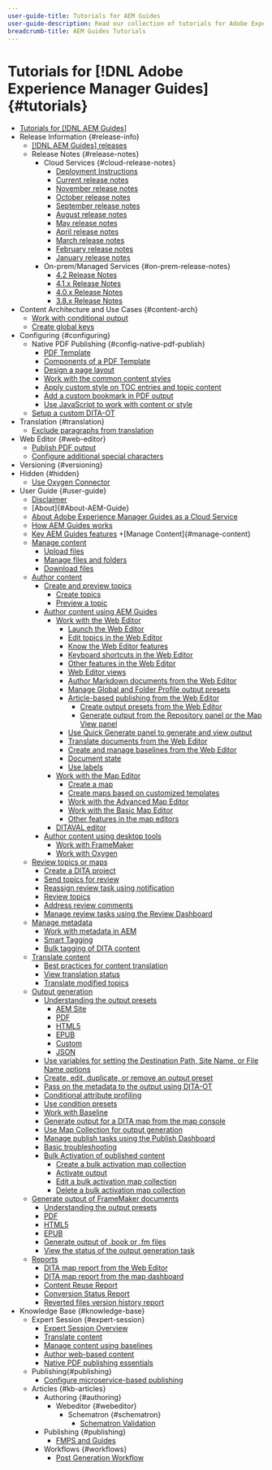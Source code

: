 ```yaml
---
user-guide-title: Tutorials for AEM Guides
user-guide-description: Read our collection of tutorials for Adobe Experience Manager Guides.
breadcrumb-title: AEM Guides Tutorials
---
```

  
# Tutorials for [!DNL Adobe Experience Manager Guides] {#tutorials}

+ [Tutorials for [!DNL AEM Guides]](overview.md)
+ Release Information {#release-info}
  + [[!DNL AEM Guides] releases](./release-info/latest-release-info.md) 
  + Release Notes {#release-notes}
    + Cloud Services {#cloud-release-notes}
      + [Deployment Instructions](./release-info/deploy-xml-on-aemaacs.md)
      + [Current release notes](./release-info/release-notes-2023.2.0.md) 
      + [November release notes](./release-info/release-notes-2022.11.0.md) 
      + [October release notes](./release-info/release-notes-2022.10.0.md) 
      + [September release notes](./release-info/release-notes-2022.9.0.md) 
      + [August release notes](./release-info/release-notes-2022.8.0.md)
      + [May release notes](./release-info/release-notes-2022.5.0.md)
      + [April release notes](./release-info/release-notes-2022.4.0.md)
      + [March release notes](./release-info/release-notes-2022.3.0.md)
      + [February release notes](./release-info/release-notes-2022.2.0.md)
      + [January release notes](./release-info/release-notes-2022.1.0.md)
    + On-prem/Managed Services {#on-prem-release-notes}
      + [4.2 Release Notes](./release-info/release-notes-4.2.md)
      + [4.1.x Release Notes](./release-info/release-notes-4.1.md)
      + [4.0.x Release Notes](https://helpx.adobe.com/xml-documentation-for-experience-manager/release-note/release-notes-xml-documentation-solution-4-0.html)
      + [3.8.x Release Notes](https://helpx.adobe.com/xml-documentation-for-experience-manager/release-note/release-notes-xml-documentation-solution-3-8.html)
+ Content Architecture and Use Cases {#content-arch}
  + [Work with conditional output](./content-architecture/create-and-use-conditions.md)
  + [Create global keys](./content-architecture/create-global-keys.md)
+ Configuring {#configuring}
  + Native PDF Publishing {#config-native-pdf-publish}
    + [PDF Template](./native-pdf/pdf-template.md)
    + [Components of a PDF Template](./native-pdf/components-pdf-template.md)
    + [Design a page layout](./native-pdf/design-page-layout.md)
    + [Work with the common content styles](./native-pdf/stylesheet.md)
    + [Apply custom style on TOC entries and topic content](./native-pdf/custom-style-toc.md)
    + [Add a custom bookmark in PDF output](./native-pdf/add-custom-bookmark.md)
    + [Use JavaScript to work with content or style](./native-pdf/use-javascript-content-style.md)
  + [Setup a custom DITA-OT](./configuring/setup-a-custom-dita-ot.md)
+ Translation {#translation}
  + [Exclude paragraphs from translation](./translation/exclude-paragraphs-from-translation.md)
+ Web Editor {#web-editor}
  + [Publish PDF output](./web-editor/native-pdf-web-editor.md) 
  + [Configure additional special characters](./web-editor/configure-additional-special-characters.md) 
+ Versioning {#versioning}
+ Hidden {#hidden}
  + [Use Oxygen Connector](./oxygen-connector/use-aem-connector.md)
+ User Guide {#user-guide}
  + [Disclaimer](./user-guide/rebranding-disclaimer.md)
  + [About]{#About-AEM-Guide}
   + [About Adobe Experience Manager Guides as a Cloud Service](./user-guide/intro.md)
   + [How AEM Guides works](./user-guide/intro-how-dxml-works.md)
   + [Key AEM Guides features](./user-guide/intro-dxml-features.md)
  +[Manage Content]{#manage-content}
    + [Manage content](./user-guide/authoring.md)
      + [Upload files](./user-guide/authoring-upload-existing-files.md)
      + [Manage files and folders](./user-guide/authoring-file-management.md)
      + [Download files](./user-guide/authoring-download-assets.md)
  + [Author content](./user-guide/authoring-content.md)
      + [Create and preview topics](./user-guide/create-preview-topics.md)
          + [Create topics](./user-guide/web-editor-create-topics.md)
          + [Preview a topic](./user-guide/web-editor-preview-topics.md)
      + [Author content using AEM Guides](./user-guide/authoring-content-xml-doc.md)
          + [Work with the Web Editor](./user-guide/web-editor.md)
              + [Launch the Web Editor](./user-guide/web-editor-launch-editor.md)
              + [Edit topics in the Web Editor](./user-guide/web-editor-edit-topics.md)
              + [Know the Web Editor features](./user-guide/web-editor-features.md)
              + [Keyboard shortcuts in the Web Editor](./user-guide/web-editor-keyboard-shortcuts.md)
              + [Other features in the Web Editor](./user-guide/web-editor-other-features.md)
              + [Web Editor views](./user-guide/web-editor-views.md)
              + [Author Markdown documents from the Web Editor](./user-guide/web-editor-markdown-topic.md)
              + [Manage Global and Folder Profile output presets](./user-guide/web-editor-manage-output-presets.md)
              + [Article-based publishing from the Web Editor](./user-guide/web-editor-article-publishing.md)
                  + [Create output presets from the Web Editor](./user-guide/web-editor-article-publishing-presets.md)
                  + [Generate output from the Repository panel or the Map View panel](./user-guide/web-editor-article-publishing-output.md)
              + [Use Quick Generate panel to generate and view output](./user-guide/web-editor-quick-generate-panel.md)
              + [Translate documents from the Web Editor](./user-guide/translate-documents-web-editor.md)
              + [Create and manage baselines from the Web Editor](./user-guide/web-editor-baseline.md)
              + [Document state](./user-guide/web-editor-document-states.md)
              + [Use labels](./user-guide/web-editor-use-label.md)
          + [Work with the Map Editor](./user-guide/map-editor.md)
              + [Create a map](./user-guide/map-editor-create-map.md)
              + [Create maps based on customized templates](./user-guide/create-maps-customized-templates.md)
              + [Work with the Advanced Map Editor](./user-guide/map-editor-advanced-map-editor.md)
              + [Work with the Basic Map Editor](./user-guide/map-editor-basic-map-editor.md)
              + [Other features in the map editors](./user-guide/map-editor-other-features.md)
          + [DITAVAL editor](./user-guide/id17C5E0U0OQE.md#id17C5E0U0OQE)
      + [Author content using desktop tools](./user-guide/author-desktop-tools.md)
          + [Work with FrameMaker](./user-guide/author-desktop-framemaker.md)
          + [Work with Oxygen](./user-guide/author-desktop-oxygen.md)
  + [Review topics or maps](./user-guide/review.md)
      + [Create a DITA project](./user-guide/authoring-create-dita-project.md)
      + [Send topics for review](./user-guide/review-send-topics-for-review.md)
      + [Reassign review task using notification](./user-guide/reassign-review-using-notification.md)
      + [Review topics](./user-guide/review-topics.md)
      + [Address review comments](./user-guide/review-address-review-comments.md)
      + [Manage review tasks using the Review Dashboard](./user-guide/review-manage-tasks-review-dashboard.md)
  + [Manage metadata](./user-guide/manage-metadata.md)
      + [Work with metadata in AEM](./user-guide/metadata-dita.md)
      + [Smart Tagging](./user-guide/web-editor-smart-tagging.md)
      + [Bulk tagging of DITA content](./user-guide/map-editor-bulk-tagging.md)
  + [Translate content](./user-guide/translation.md)
      + [Best practices for content translation](./user-guide/translation-first-time.md)
      + [View translation status](./user-guide/translation-view-trans-state-6234.md)
      + [Translate modified topics](./user-guide/translation-modified-topics-6234.md)
  + [Output generation](./user-guide/generate-output.md)
      + [Understanding the output presets](./user-guide/generate-output-understand-presets.md)
          + [AEM Site](./user-guide/generate-output-aem-site.md)
          + [PDF](./user-guide/generate-output-pdf.md)
          + [HTML5](./user-guide/generate-output-html5.md)
          + [EPUB](./user-guide/generate-output-epub.md)
          + [Custom](./user-guide/generate-output-custom.md)
          + [JSON](./user-guide/generate-output-json.md)
      + [Use variables for setting the Destination Path, Site Name, or File Name options](./user-guide/generate-output-use-variables.md)
      + [Create, edit, duplicate, or remove an output preset](./user-guide/generate-output-create-edit-preset.md)
      + [Pass on the metadata to the output using DITA-OT](./user-guide/pass-metadata-dita-ot.md)
      + [Conditional attribute profiling](./user-guide/generate-output-conditional-attribute-profiling.md)
      + [Use condition presets](./user-guide/generate-output-use-condition-presets.md)
      + [Work with Baseline](./user-guide/generate-output-use-baseline-for-publishing.md)
      + [Generate output for a DITA map from the map console](./user-guide/generate-output-for-a-dita-map.md)
      + [Use Map Collection for output generation](./user-guide/generate-output-use-map-collection-output-generation.md)
      + [Manage publish tasks using the Publish Dashboard](./user-guide/generate-output-publish-dashboard.md)
      + [Basic troubleshooting](./user-guide/generate-output-basic-troubleshooting.md)
      + [Bulk Activation of published content](./user-guide/conf-bulk-activation.md)
          + [Create a bulk activation map collection](./user-guide/conf-bulk-activation-create-map-collection.md)
          + [Activate output](./user-guide/conf-bulk-activation-publish-map-collection.md)
          + [Edit a bulk activation map collection](./user-guide/conf-bulk-activation-edit-map-collection.md)
          + [Delete a bulk activation map collection](./user-guide/conf-bulk-activation-delete-map-collection.md)
  + [Generate output of FrameMaker documents](./user-guide/fm-output-generatation.md)
      + [Understanding the output presets](./user-guide/fm-output-understand-presets.md)
      + [PDF](./user-guide/fm-output-pdf-preset.md)
      + [HTML5](./user-guide/fm-output-html5-preset.md)
      + [EPUB](./user-guide/fm-output-epub-preset.md)
      + [Generate output of .book or .fm files](./user-guide/fm-output-generate.md)
      + [View the status of the output generation task](./user-guide/fm-output-view-status.md)
  + [Reports](./user-guide/reports-intro.md)
      + [DITA map report from the Web Editor](./user-guide/reports-web-editor.md)
      + [DITA map report from the map dashboard](./user-guide/reports-ditamap.md)
      + [Content Reuse Report](./user-guide/reports-content-reuse.md)
      + [Conversion Status Report](./user-guide/reports-convertion-status.md)
      + [Reverted files version history report](./user-guide/reports-reverted-file-version-history.md)
+ Knowledge Base {#knowledge-base}
  + Expert Session {#expert-session}
    + [Expert Session Overview](./knowledge-base/expert-sessions/expert-session.md) 
    + [Translate content](./knowledge-base/expert-sessions/translating-content-using-aem-guides-oct22.md)
    + [Manage content using baselines](./knowledge-base/expert-sessions/baselines-dec22.md) 
    + [Author web-based content](./knowledge-base/expert-sessions/webbased-authoring-jan2023.md)
    + [Native PDF publishing essentials](./knowledge-base/expert-sessions/native-pdf-publishing-essentials-feb23.md)
  + Publishing{#publishing}
    + [Configure microservice-based publishing](./knowledge-base/publishing/configure-microservices.md) 
  + Articles {#kb-articles}
    + Authoring {#authoring}
      + Webeditor {#webeditor}
        + Schematron {#schematron}
          + [Schematron Validation](./knowledge-base/kb-articles/authoring/webeditor/schematron/vailidating-with-schematron.md)
    + Publishing {#publishing}
      + [FMPS and Guides](./knowledge-base/kb-articles/publishing/fmpsandguides.md)
    + Workflows {#workflows}
      + [Post Generation Workflow](./knowledge-base/kb-articles/workflows/using-post-generation-workflow.md)
